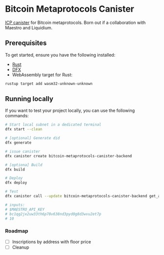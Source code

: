 # Bitcoin Metaprotocols Canister

[ICP canister](https://internetcomputer.org/docs/building-apps/essentials/canisters) for Bitcoin metaprotocols. Born out if a collaboration with Maestro and Liquidium.

## Prerequisites

To get started, ensure you have the following installed:

-   [Rust](https://www.rust-lang.org/tools/install)
-   [DFX](https://internetcomputer.org/docs/building-apps/developer-tools/dfx/)
-   WebAssembly target for Rust:

```bash
rustup target add wasm32-unknown-unknown
```

## Running locally

If you want to test your project locally, you can use the following commands:

```bash
# Start local subnet in a dedicated terminal
dfx start --clean
```

```bash
# [optional] Generate did
dfx generate

# issue canister
dfx canister create bitcoin-metaprotocols-canister-backend

# [optiona] Build
dfx build

# Deploy
dfx deploy

# Test
dfx canister call --update bitcoin-metaprotocols-canister-backend get_address_inscriptions

# inputs:
# $MAESTRO_API_KEY
# bc1qg2jx2uw33th6p78v638nd3pyd0g8d3wvu2et7p
# 10
```

### Roadmap

-   [ ] Inscriptions by address with floor price
-   [ ] Cleanup
